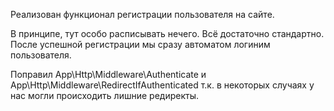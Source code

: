 Реализован функционал регистрации пользователя на сайте.

В принципе, тут особо расписывать нечего. Всё достаточно стандартно.
После успешной регистрации мы сразу автоматом логиним пользователя.

Поправил App\Http\Middleware\Authenticate и App\Http\Middleware\RedirectIfAuthenticated т.к. в некоторых случаях у нас могли происходить лишние редиректы.

